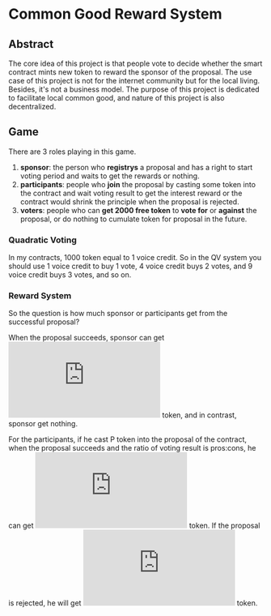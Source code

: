 # Common Good Reward System
## Abstract
The core idea of this project is that people vote to decide whether the smart contract mints new token to reward the sponsor of the proposal. The use case of this project is not for the internet community but for the local living. Besides, it's not a business model. The purpose of this project is dedicated to facilitate local common good, and nature of this project is also decentralized.

## Game
There are 3 roles playing in this game.
1. **sponsor**: the person who **registrys** a proposal and has a right to start voting period and waits to get the rewards or nothing.
2. **participants**: people who **join** the proposal by casting some token into the contract and wait voting result to get the interest reward or the contract would shrink the principle when the proposal is rejected.
3. **voters**: people who can **get 2000 free token** to **vote for** or **against** the proposal, or do nothing to cumulate token for proposal in the future.

### Quadratic Voting
In my contracts, 1000 token equal to 1 voice credit. So in the QV system you should use 1 voice credit to buy 1 vote, 4 voice credit buys 2 votes, and 9 voice credit buys 3 votes, and so on.

### Reward System
So the question is how much sponsor or participants get from the successful proposal?

When the proposal succeeds, sponsor can get ![(numOfVoters)/2](https://latex.codecogs.com/gif.latex?%5Cdpi%7B80%7D%20%5Cbg_white%20%5Cfn_phv%20%5Cfrac%7BnumOfVoters%7D%7B2%7D) token, and in contrast, sponsor get nothing.

For the participants, if he cast P token into the proposal of the contract, when the proposal succeeds and the ratio of voting result is pros:cons, he can get ![](https://latex.codecogs.com/gif.latex?%5Cdpi%7B80%7D%20%5Cbg_white%20%5Cfn_phv%20P%20*%281%20&plus;%5Cfrac%7Bpros%20-%20cons%7D%7Bpros%20&plus;%20cons%7D%29) token.
If the proposal is rejected, he will get ![](https://latex.codecogs.com/gif.latex?%5Cdpi%7B80%7D%20%5Cbg_white%20%5Cfn_phv%20P%20*%281%20-%5Cfrac%7Bcons%20-%20pros%7D%7Bpros%20&plus;%20cons%7D%29) token.



